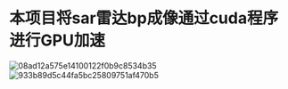 # 本项目将sar雷达bp成像通过cuda程序进行GPU加速
![08ad12a575e14100122f0b9c8534b35](https://github.com/user-attachments/assets/6b68633c-b4d1-4e4e-9d67-03a738d7af57)
![933b89d5c44fa5bc25809751af470b5](https://github.com/user-attachments/assets/32dad5db-304c-48a6-8219-1c031d765f85)
